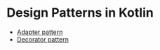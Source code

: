# Design Patterns in Kotlin

* [Adapter pattern](src/main/kotlin/com/netcompany/sprak/adapter/)
* [Decorator pattern](src/main/kotlin/com/netcompany/sprak/decorator/)
